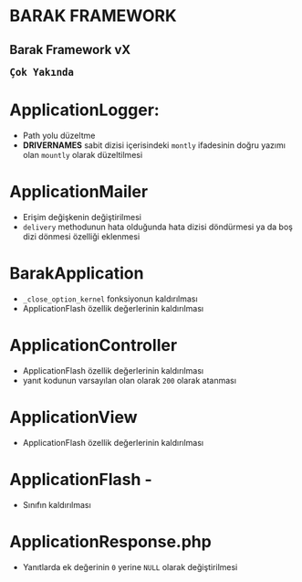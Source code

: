 # BARAK FRAMEWORK

## Barak Framework vX

<b style="font-size:20px;"> `Çok Yakında`</b>


# ApplicationLogger:
- Path yolu düzeltme
- **DRIVERNAMES** sabit dizisi içerisindeki `montly` ifadesinin doğru yazımı olan `mountly` olarak düzeltilmesi
# ApplicationMailer
- Erişim değişkenin değiştirilmesi
- `delivery` methodunun hata olduğunda hata dizisi döndürmesi ya da boş dizi dönmesi özelliği eklenmesi
# BarakApplication
- `_close_option_kernel` fonksiyonun kaldırılması
- ApplicationFlash özellik değerlerinin kaldırılması
# ApplicationController
- ApplicationFlash özellik değerlerinin kaldırılması
- yanıt kodunun varsayılan olan olarak `200` olarak atanması
# ApplicationView
- ApplicationFlash özellik değerlerinin kaldırılması
# ApplicationFlash -
- Sınıfın kaldırılması
# ApplicationResponse.php 
- Yanıtlarda ek değerinin `0` yerine `NULL` olarak değiştirilmesi
